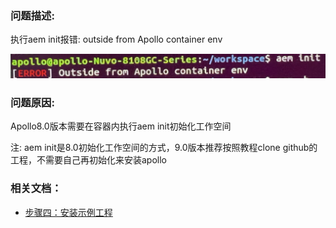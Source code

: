 ### 问题描述:

执行aem init报错: outside from Apollo container env

![](images/aem_init.png)

### 问题原因:

Apollo8.0版本需要在容器内执行aem init初始化工作空间

注: aem init是8.0初始化工作空间的方式，9.0版本推荐按照教程clone github的工程，不需要自己再初始化来安装apollo

### 相关文档：

- [步骤四：安装示例工程](https://apollo.baidu.com/docs/apollo/latest/md_docs_2_xE5_xAE_x89_xE8_xA3_x85_xE6_x8C_x87_xE5_x8D_x97_2_xE5_x8C_x85_xE7_xAE_xA1_xE7_x90_x86_410bb1324792103828eeacd86377c551.html)
